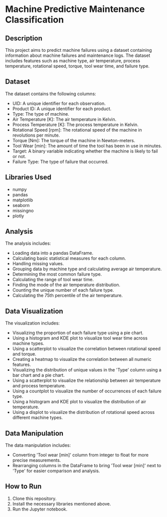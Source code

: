 # Machine Predictive Maintenance Classification

## Description
This project aims to predict machine failures using a dataset containing information about machine failures and maintenance logs. The dataset includes features such as machine type, air temperature, process temperature, rotational speed, torque, tool wear time, and failure type.

## Dataset
The dataset contains the following columns:
- UID: A unique identifier for each observation.
- Product ID: A unique identifier for each product.
- Type: The type of machine.
- Air Temperature [K]: The air temperature in Kelvin.
- Process Temperature [K]: The process temperature in Kelvin.
- Rotational Speed [rpm]: The rotational speed of the machine in revolutions per minute.
- Torque [Nm]: The torque of the machine in Newton-meters.
- Tool Wear [min]: The amount of time the tool has been in use in minutes.
- Target: A binary variable indicating whether the machine is likely to fail or not.
- Failure Type: The type of failure that occurred.

## Libraries Used
- numpy
- pandas
- matplotlib
- seaborn
- missingno
- plotly

## Analysis
The analysis includes:
- Loading data into a pandas DataFrame.
- Calculating basic statistical measures for each column.
- Handling missing values.
- Grouping data by machine type and calculating average air temperature.
- Determining the most common failure type.
- Calculating the range of tool wear time.
- Finding the mode of the air temperature distribution.
- Counting the unique number of each failure type.
- Calculating the 75th percentile of the air temperature.

## Data Visualization
The visualization includes:
- Visualizing the proportion of each failure type using a pie chart.
- Using a histogram and KDE plot to visualize tool wear time across machine types.
- Using a scatterplot to visualize the correlation between rotational speed and torque.
- Creating a heatmap to visualize the correlation between all numeric features.
- Visualizing the distribution of unique values in the 'Type' column using a bar chart and a pie chart.
- Using a scatterplot to visualize the relationship between air temperature and process temperature.
- Using a countplot to visualize the number of occurrences of each failure type.
- Using a histogram and KDE plot to visualize the distribution of air temperature.
- Using a displot to visualize the distribution of rotational speed across different machine types.

## Data Manipulation
The data manipulation includes:
- Converting 'Tool wear [min]' column from integer to float for more precise measurements.
- Rearranging columns in the DataFrame to bring 'Tool wear [min]' next to 'Type' for easier comparison and analysis.

## How to Run
1. Clone this repository.
2. Install the necessary libraries mentioned above.
3. Run the Jupyter notebook.

